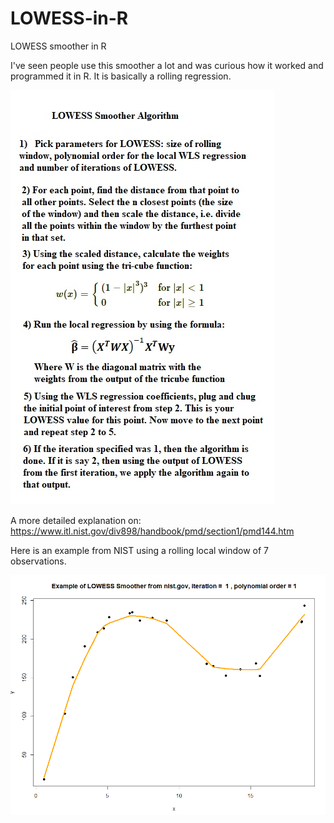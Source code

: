 # LOWESS-in-R
LOWESS smoother in R

I've seen people use this smoother a lot and was curious how it worked and programmed it in R. It is basically a rolling regression.

![chart of explanation of algo](https://github.com/frogger21/LOWESS-in-R/blob/master/lowess1.png)

A more detailed explanation on: https://www.itl.nist.gov/div898/handbook/pmd/section1/pmd144.htm

Here is an example from NIST using a rolling local window of 7 observations.

![Example of LOWESS from NIST](https://github.com/frogger21/LOWESS-in-R/blob/master/lowess2.png)
